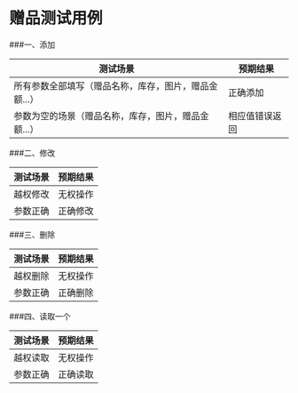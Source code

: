 # 赠品测试用例

###一、添加

| 测试场景                                              | 预期结果       |
| ----------------------------------------------------- | -------------- |
| 所有参数全部填写（赠品名称，库存，图片，赠品金额...） | 正确添加       |
| 参数为空的场景（赠品名称，库存，图片，赠品金额...）   | 相应值错误返回 |

###二、修改

| 测试场景 | 预期结果 |
| -------- | -------- |
| 越权修改 | 无权操作 |
| 参数正确 | 正确修改 |

###三、删除

| 测试场景 | 预期结果 |
| -------- | -------- |
| 越权删除 | 无权操作 |
| 参数正确 | 正确删除 |

###四、读取一个

| 测试场景 | 预期结果 |
| -------- | -------- |
| 越权读取 | 无权操作 |
| 参数正确 | 正确读取 |

